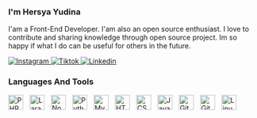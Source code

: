 ### I'm Hersya Yudina

I'am a Front-End Developer. I'am also an open source enthusiast. I love to contribute and sharing knowledge through open source project. Im so happy if what I do can be useful for others in the future.

<p align="left">
    <a href="https://www.instagram.com/hersyay_">
        <img alt="Instagram" title="Follow my instagram" src="https://img.shields.io/badge/-Instagram-%23E4405F?style=for-the-badge&logo=Instagram&logoColor=white">
    </a>
    <a href="https://www.tiktok.com/hersyayudina11">
        <img alt="Tiktok" title="Follow my tiktok" src="https://img.shields.io/badge/-Tiktok-%231DA1F2?style=for-the-badge&logo=TikTOK&logoColor=black">
    </a>
    <a href="https://www.linkedin.com/in/hersya-yudina-77786229a/">
        <img alt="Linkedin" title="Follow my linkedin" src="https://img.shields.io/badge/-Linkedin-%230A66C2?style=for-the-badge&logo=LinkedIn&logoColor=white">
    </a>
</p>




 ### Languages And Tools

<img align="left" alt="PHP" width="30px" style="padding-right:10px;" src="https://cdn.jsdelivr.net/gh/devicons/devicon/icons/php/php-original.svg"/>
<img align="left" alt="Laravel" width="30px" style="padding-right:10px;" src="https://cdn.jsdelivr.net/gh/devicons/devicon@latest/icons/laravel/laravel-original-wordmark.svg"/>
<img align="left" alt="NodeJS" width="30px" style="padding-right:10px;" src="https://cdn.jsdelivr.net/gh/devicons/devicon/icons/nodejs/nodejs-original.svg"/>
<img align="left" alt="Python" width="30px" style="padding-right:10px;" src="https://cdn.jsdelivr.net/gh/devicons/devicon/icons/python/python-plain.svg" />
<img align="left" alt="MySQL" width="30px" style="padding-right:10px;" src="https://cdn.jsdelivr.net/gh/devicons/devicon/icons/mysql/mysql-original-wordmark.svg"/>
<img align="left" alt="HTML" width="30px" style="padding-right:10px;" src="https://cdn.jsdelivr.net/gh/devicons/devicon/icons/html5/html5-plain.svg" />
<img align="left" alt="CSS" width="30px" style="padding-right:10px;" src="https://cdn.jsdelivr.net/gh/devicons/devicon/icons/css3/css3-plain.svg" />
<img align="left" alt="JavaScript" width="30px" style="padding-right:10px;" src="https://cdn.jsdelivr.net/gh/devicons/devicon/icons/javascript/javascript-plain.svg" />
<img align="left" alt="Git" width="30px" style="padding-right:10px;" src="https://cdn.jsdelivr.net/gh/devicons/devicon/icons/git/git-original.svg" />
<img align="left" alt="GitHub" width="30px" style="padding-right:10px;" src="https://cdn.jsdelivr.net/gh/devicons/devicon/icons/github/github-original.svg" />
<img align="left" alt="Linux" width="30px" style="padding-right:10px;" src="https://cdn.jsdelivr.net/gh/devicons/devicon/icons/linux/linux-original.svg" />










  
